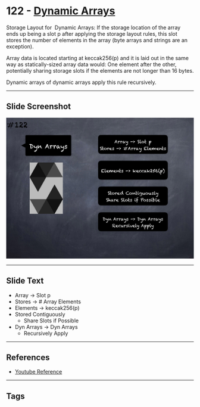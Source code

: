 # 122 - [Dynamic Arrays](Dynamic%20Arrays.md)
Storage Layout for  Dynamic Arrays: If the storage location of the array ends up being a slot p after applying the storage layout rules, this slot stores the number of elements in the array (byte arrays and strings are an exception). 

Array data is located starting at keccak256(p) and it is laid out in the same way as statically-sized array data would: One element after the other, potentially sharing storage slots if the elements are not longer than 16 bytes. 

Dynamic arrays of dynamic arrays apply this rule recursively.

___
## Slide Screenshot
![122.png](../images/solidity201/122.png)
___
## Slide Text
- Array -> Slot p
- Stores -> # Array Elements
- Elements -> keccak256(p)
- Stored Contiguously
	- Share Slots if Possible
- Dyn Arrays -> Dyn Arrays
	- Recursively Apply
___
## References
- [Youtube Reference](https://youtu.be/TqMIbouwePE?t=74)
___
## Tags